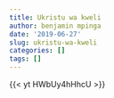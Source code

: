 ```yaml
---
title: Ukristu wa kweli
author: benjamin mpinga
date: '2019-06-27'
slug: ukristu-wa-kweli
categories: []
tags: []
---
```


{{< yt HWbUy4hHhcU >}}